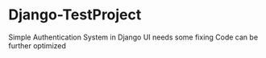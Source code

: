 # Django-TestProject
Simple Authentication System in Django
UI needs some fixing
Code can be further optimized 
